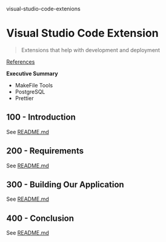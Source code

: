 visual-studio-code-extenions
# Visual Studio Code Extension

> Extensions that help with development and deployment

[References](./REFERENCES.md)

**Executive Summary**

- MakeFile Tools
- PostgreSQL
- Prettier

## 100 - Introduction

See [README.md](./100/README.md)

## 200 - Requirements

See [README.md](./200/README.md)

## 300 - Building Our Application

See [README.md](./300/README.md)

## 400 - Conclusion

See [README.md](./400/README.md)
